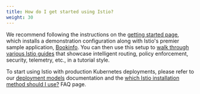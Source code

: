 ```yaml
---
title: How do I get started using Istio?
weight: 30
---
```


We recommend following the instructions on the [getting started page](/docs/setup/getting-started/),
which installs a demonstration configuration along with Istio's premier sample application,
[Bookinfo](/docs/examples/bookinfo/).
You can then use this setup to [walk through various Istio guides](/docs/setup/getting-started/#next-steps)
that showcase intelligent routing, policy enforcement, security, telemetry, etc., in a tutorial style.

To start using Istio with production Kubernetes deployments, please refer to our
[deployment models](/docs/ops/deployment/deployment-models/) documentation and the
[which Istio installation method should I use?](/about/faq/#install-method-selection)
FAQ page.
